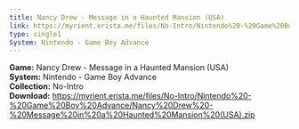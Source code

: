 ```yaml
---
title: Nancy Drew - Message in a Haunted Mansion (USA)
link: https://myrient.erista.me/files/No-Intro/Nintendo%20-%20Game%20Boy%20Advance/Nancy%20Drew%20-%20Message%20in%20a%20Haunted%20Mansion%20(USA).zip
type: single1
System: Nintendo - Game Boy Advance
---
```

<b>Game:</b> Nancy Drew - Message in a Haunted Mansion (USA)<br>
<b>System:</b> Nintendo - Game Boy Advance<br>
<b>Collection:</b> No-Intro<br>
<b>Download:</b> https://myrient.erista.me/files/No-Intro/Nintendo%20-%20Game%20Boy%20Advance/Nancy%20Drew%20-%20Message%20in%20a%20Haunted%20Mansion%20(USA).zip